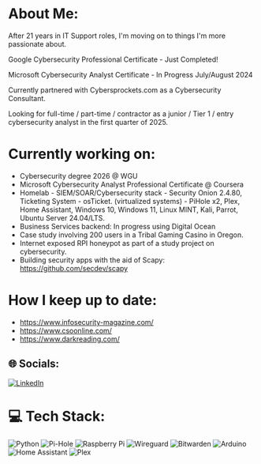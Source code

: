 # About Me:
After 21 years in IT Support roles, I'm moving on to things I'm more passionate about. 

Google Cybersecurity Professional Certificate - Just Completed!

Microsoft Cybersecurity Analyst Certificate - In Progress July/August 2024

Currently partnered with Cybersprockets.com as a Cybersecurity Consultant.

Looking for full-time / part-time / contractor as a junior / Tier 1 / entry cybersecurity analyst in the first quarter of 2025.

# Currently working on:
- Cybersecurity degree 2026 @ WGU
- Microsoft Cybersecurity Analyst Professional Certificate @ Coursera
- Homelab - SIEM/SOAR/Cybersecurity stack - Security Onion 2.4.80, Ticketing System - osTicket. (virtualized systems) - PiHole x2, Plex, Home Assistant, Windows 10, Windows 11, Linux MINT, Kali, Parrot, Ubuntu Server 24.04/LTS.
- Business Services backend: In progress using Digital Ocean
- Case study involving 200 users in a Tribal Gaming Casino in Oregon.
- Internet exposed RPI honeypot as part of a study project on cybersecurity.
- Building security apps with the aid of Scapy: https://github.com/secdev/scapy

# How I keep up to date:
- https://www.infosecurity-magazine.com/
- https://www.csoonline.com/
- https://www.darkreading.com/



## 🌐 Socials:
[![LinkedIn](https://img.shields.io/badge/LinkedIn-%230077B5.svg?logo=linkedin&logoColor=white)](https://linkedin.com/in/joshuastanden) 

# 💻 Tech Stack:
![Python](https://img.shields.io/badge/python-3670A0?style=for-the-badge&logo=python&logoColor=ffdd54) ![Pi-Hole](https://img.shields.io/badge/pihole-%2396060C.svg?style=for-the-badge&logo=pi-hole&logoColor=white) ![Raspberry Pi](https://img.shields.io/badge/-RaspberryPi-C51A4A?style=for-the-badge&logo=Raspberry-Pi) ![Wireguard](https://img.shields.io/badge/wireguard-%2388171A.svg?style=for-the-badge&logo=wireguard&logoColor=white) ![Bitwarden](https://img.shields.io/badge/bitwarden-%23175DDC.svg?style=for-the-badge&logo=bitwarden&logoColor=white) ![Arduino](https://img.shields.io/badge/-Arduino-00979D?style=for-the-badge&logo=Arduino&logoColor=white) ![Home Assistant](https://img.shields.io/badge/home%20assistant-%2341BDF5.svg?style=for-the-badge&logo=home-assistant&logoColor=white) ![Plex](https://img.shields.io/badge/plex-%23E5A00D.svg?style=for-the-badge&logo=plex&logoColor=white)
